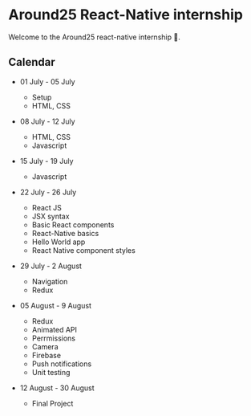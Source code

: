 # Around25 React-Native internship

Welcome to the Around25 react-native internship 👋.

## Calendar

- 01 July - 05 July
  - Setup
  - HTML, CSS
  
- 08 July - 12 July
  - HTML, CSS
  - Javascript

- 15 July - 19 July
  - Javascript
  
- 22 July - 26 July
  - React JS
  - JSX syntax
  - Basic React components
  - React-Native basics
  - Hello World app
  - React Native component styles
  
- 29 July - 2 August
  - Navigation
  - Redux
 
- 05 August - 9 August
  - Redux
  - Animated API
  - Perrmissions
  - Camera
  - Firebase 
  - Push notifications
  - Unit testing
  
- 12 August - 30 August
  - Final Project
